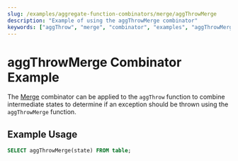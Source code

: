 ```yaml
---
slug: /examples/aggregate-function-combinators/merge/aggThrowMerge
description: "Example of using the aggThrowMerge combinator"
keywords: ["aggThrow", "merge", "combinator", "examples", "aggThrowMerge"]
---
```


# aggThrowMerge Combinator Example

The [Merge](/sql-reference/aggregate-functions/combinators#-merge) combinator can be applied to the `aggThrow` function to combine intermediate states to determine if an exception should be thrown using the `aggThrowMerge` function.

## Example Usage

```sql
SELECT aggThrowMerge(state) FROM table;
```
